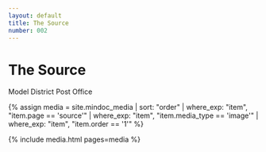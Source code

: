 ```yaml
---
layout: default
title: The Source
number: 002
---
```


# The Source

Model District Post Office
<!-- <iframe width="420" height="315" src="https://www.youtube.com/watch?v=EmSrQCDsMv4&t=1282s&ab_channel=BillRaymond" frameborder="0" ></iframe> -->

{% assign media = site.mindoc_media | sort: "order" | where_exp: "item", "item.page == 'source'" | where_exp: "item", "item.media_type == 'image'" | where_exp: "item", "item.order == '1'" %}

{% include media.html pages=media %}




